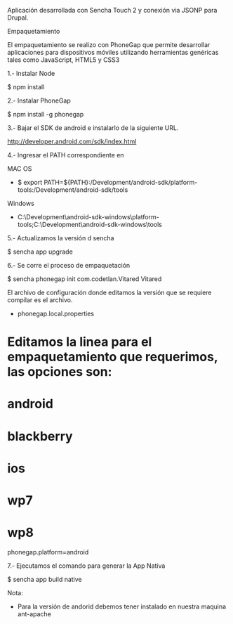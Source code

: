 Aplicación desarrollada con Sencha Touch 2 y conexión via JSONP para Drupal.

Empaquetamiento

El empaquetamiento se realizo con PhoneGap que permite desarrollar aplicaciones
para dispositivos móviles utilizando herramientas genéricas tales como JavaScript, HTML5 y CSS3


1.- Instalar Node

$ npm install


2.- Instalar PhoneGap

$ npm install -g phonegap


3.- Bajar el SDK de android e instalarlo de la siguiente URL.

http://developer.android.com/sdk/index.html


4.- Ingresar el PATH correspondiente en

MAC OS
- $ export PATH=${PATH}:/Development/android-sdk/platform-tools:/Development/android-sdk/tools

Windows

- C:\Development\android-sdk-windows\platform-tools;C:\Development\android-sdk-windows\tools


5.- Actualizamos la versión d sencha

$ sencha app upgrade

6.- Se corre el proceso de empaquetación

$ sencha phonegap init com.codetlan.Vitared Vitared



El archivo de configuración donde editamos la versión que se requiere compilar es el archivo.

- phonegap.local.properties

# Editamos la linea para el empaquetamiento que requerimos, las opciones son:
# android
# blackberry
# ios
# wp7
# wp8

phonegap.platform=android


7.- Ejecutamos el comando para generar la App Nativa

$ sencha app build native



Nota:
* Para la versión de andorid debemos tener instalado en nuestra maquina ant-apache







